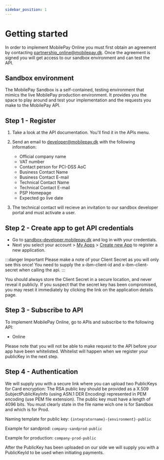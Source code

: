 ```yaml
---
sidebar_position: 1
---
```


# Getting started

In order to implement MobilePay Online you must first obtain an agreement by contacting partnership_online@mobilepay.dk. Once the agreement is signed you will get access to our sandbox environment and can test the API.

## Sandbox environment

The MobilePay Sandbox is a self-contained, testing environment that mimics the live MobilePay production environment. It provides you the space to play around and test your implementation and the requests you make to the MobilePay API.

## Step 1 - Register

1. Take a look at the API documentation. You'll find it in the APIs menu.
2. Send an email to [developer@mobilepay.dk](mailto:developer@mobilepay.dk?subject=Register%20as%20MobilePay%20Online%20Integrator&body=Hi%20MobilePay%2C%0D%0A%0D%0AOfficial%20company%20name%3A%0D%0AVAT%20number%3A%0D%0A%0D%0AContact%20person%20for%20PCI-DSS%20AoC%3A%0D%0A%0D%0ABusiness%20Contact%20Name%3A%0D%0ABusiness%20Contact%20E-mail%3A%0D%0A%0D%0ATechnical%20Contact%20Name%3A%0D%0ATechnical%20Contact%20E-mail%3A%0D%0A%0D%0APSP%20Homepage%3A%0D%0AExpected%20go%20live%20date%3A%0D%0AAdditional%20information%3A%0D%0A) with the following information:

    * Official company name
    * VAT number
    * Contact person for PCI-DSS AoC
    * Business Contact Name
    * Business Contact E-mail
    * Technical Contact Name
    * Technical Contact E-mail
    * PSP Homepage
    * Expected go live date
3. The technical contact will recieve an invitation to our sandbox developer portal and must activate a user.

## Step 2 - Create app to get API credentials

* Go to [sandbox-developer.mobilepay.dk](https://sandbox-developer.mobilepay.dk/) and log in with your credentials.
* Next you select your account > [My Apps](https://sandbox-developer.mobilepay.dk/application) > [Create new App](https://sandbox-developer.mobilepay.dk/application/new) to register a new application.

:::danger Important
Please make a note of your Client Secret as you will only see this once! You need to supply the x-ibm-client-id and x-ibm-client-secret when calling the api.
:::

You should always store the Client Secret in a secure location, and never reveal it publicly. If you suspect that the secret key has been compromised, you may reset it immediately by clicking the link on the application details page.

## Step 3 - Subscribe to API

To implement MobilePay Online, go to APIs and subscribe to the following API:

* Online

Please note that you will not be able to make request to the API before your app have been whitelisted. Whitelist will happen when we register your publicKey in the next step.

## Step 4 - Authentication

We will supply you with a secure link where you can upload two PublicKeys for Card encryption: The RSA public key should be provided as a X.509 SubjectPublicKeyInfo (using ASN.1 DER Encoding) represented in PEM encoding (use PEM file extension). The public key must have a length of 4096 bits. You must clearly state in the file name wich one is for Sandbox and which is for Prod.

Naming template for public key: `{integratorname}-{environment}-public`

Example for sandprod: `company-sandprod-public`

Example for production: `company-prod-public`

After the PublicKey has been uploaded on our side we will supply you with a PublicKeyId to be used when initiating payments.
